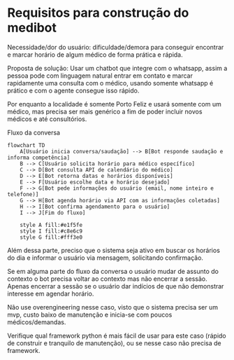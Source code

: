 # Requisitos para construção do medibot

Necessidade/dor do usuário: dificuldade/demora para conseguir encontrar e marcar horário de algum médico de forma prática e rápida. 

Proposta de solução: Usar um chatbot que integre com o whatsapp, assim a pessoa pode com linguagem natural entrar em contato e marcar rapidamente uma consulta com o médico, usando somente whatsapp é prático e com o agente consegue isso rápido.

Por enquanto a localidade é somente Porto Feliz e usará somente com um médico, mas precisa ser mais genérico a fim de poder incluir novos médicos e até consultórios.

Fluxo da conversa
```mermaid
flowchart TD
    A[Usuário inicia conversa/saudação] --> B[Bot responde saudação e informa competência]
    B --> C[Usuário solicita horário para médico específico]
    C --> D[Bot consulta API de calendário do médico]
    D --> E[Bot retorna datas e horários disponíveis]
    E --> F[Usuário escolhe data e horário desejado]
    F --> G[Bot pede informações do usuário (email, nome inteiro e telefone)]
    G --> H[Bot agenda horário via API com as informações coletadas]
    H --> I[Bot confirma agendamento para o usuário]
    I --> J[Fim do fluxo]
    
    style A fill:#e1f5fe
    style I fill:#c8e6c9
    style G fill:#fff3e0
```

Além dessa parte, preciso que o sistema seja ativo em buscar os horários do dia e informar o usuário via mensagem, solicitando confirmação.

Se em alguma parte do fluxo da conversa o usuário mudar de assunto do contexto o bot precisa voltar ao contexto mas não encerrar a sessão. Apenas encerrar a sessão se o usuário dar indícios de que não demonstrar interesse em agendar horário.

Não use overengineering nesse caso, visto que o sistema precisa ser um mvp, custo baixo de manutenção e inicia-se com poucos médicos/demandas.

Verifique qual framework python é mais fácil de usar para este caso (rápido de construir e tranquilo de manutenção), ou se nesse caso não precisa de framework.

